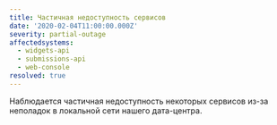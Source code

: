 ```yaml
---
title: Частичная недоступность сервисов
date: '2020-02-04T11:00:00.000Z'
severity: partial-outage
affectedsystems:
  - widgets-api
  - submissions-api
  - web-console
resolved: true
---
```

 Наблюдается частичная недоступность некоторых сервисов из-за неполадок в локальной сети нашего дата-центра.

<!--- language code: ru -->
